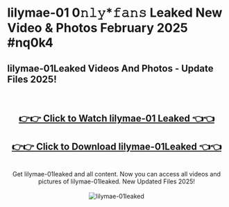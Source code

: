 # lilymae-01 0𝚗𝚕𝚢*𝚏𝚊𝚗𝚜 Leaked New Video & Photos February 2025 #nq0k4

<h2>lilymae-01Leaked Videos And Photos - Update Files 2025!</h2>
<br>
<div align="center">
<h2><a href="https://mediaupload.pro?title=lilymae-01&ref=11F" rel="nofollow">👉👉 Click to Watch lilymae-01 Leaked 👈👈</a></h2>
<h2><a href="https://mediaupload.pro?title=lilymae-01&ref=11F" rel="nofollow">👉👉 Click to Download lilymae-01Leaked 👈👈</a></h2>
<br>
Get lilymae-01leaked and all content. Now you can access all videos and pictures of lilymae-01leaked. New Updated Files 2025!
<br>
<br>
<a href="https://mediaupload.pro?title=lilymae-01&ref=11F" rel="nofollow" data-target="animated-image.originalLink"><img src="https://i.ibb.co/Gkj2r4b/banner.png" alt="lilymae-01leaked" style="max-width: 100%; display: inline-block;" data-target="animated-image.originalImage"></a>
</div>
<br>

